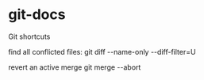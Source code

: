 git-docs
========

Git shortcuts

find all conflicted files:
git diff --name-only --diff-filter=U

revert an active merge
git merge --abort
